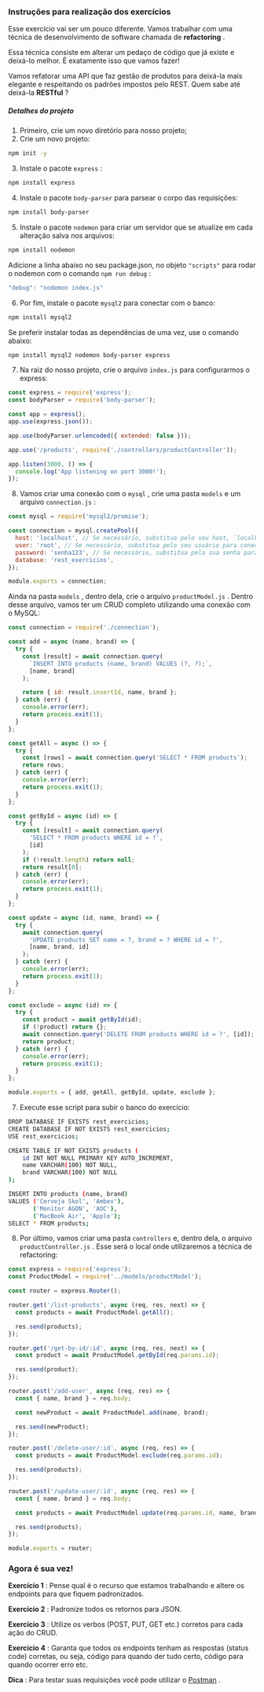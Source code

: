 ### Instruções para realização dos exercícios

Esse exercício vai ser um pouco diferente. Vamos trabalhar com uma técnica de desenvolvimento de software chamada de **refactoring** .

Essa técnica consiste em alterar um pedaço de código que já existe e deixá-lo melhor. É exatamente isso que vamos fazer!

Vamos refatorar uma API que faz gestão de produtos para deixá-la mais elegante e respeitando os padrões impostos pelo REST. Quem sabe até deixá-la **RESTful** ?

##### Detalhes do projeto

1.  Primeiro, crie um novo diretório para nosso projeto;
2.  Crie um novo projeto:

```bash
npm init -y
```

3.  Instale o pacote `express` :

```bash
npm install express
```

4.  Instale o pacote `body-parser` para parsear o corpo das requisições:

```bash
npm install body-parser
```

5.  Instale o pacote `nodemon` para criar um servidor que se atualize em cada alteração salva nos arquivos:

```bash
npm install nodemon
```

Adicione a linha abaixo no seu package.json, no objeto `"scripts"` para rodar o nodemon com o comando `npm run debug` :

```javascript
"debug": "nodemon index.js"
```

6.  Por fim, instale o pacote `mysql2` para conectar com o banco:

```bash
npm install mysql2
```

Se preferir instalar todas as dependências de uma vez, use o comando abaixo:

```bash
npm install mysql2 nodemon body-parser express
```

7.  Na raiz do nosso projeto, crie o arquivo `index.js` para configurarmos o express:

```javascript
const express = require('express');
const bodyParser = require('body-parser');

const app = express();
app.use(express.json());

app.use(bodyParser.urlencoded({ extended: false }));

app.use('/products', require('./controllers/productController'));

app.listen(3000, () => {
  console.log('App listening on port 3000!');
});
```

8.  Vamos criar uma conexão com o `mysql` , crie uma pasta `models` e um arquivo `connection.js` :

```javascript
const mysql = require('mysql2/promise');

const connection = mysql.createPool({
  host: 'localhost', // Se necessário, substitua pelo seu host, `localhost` é o comum
  user: 'root', // Se necessário, substitua pelo seu usuário para conectar ao banco na sua máquina
  password: 'senha123', // Se necessário, substitua pela sua senha para conectar ao banco na sua máquina
  database: 'rest_exercicios',
});

module.exports = connection;
```

Ainda na pasta `models` , dentro dela, crie o arquivo `productModel.js` . Dentro desse arquivo, vamos ter um CRUD completo utilizando uma conexão com o MySQL:

```javascript
const connection = require('./connection');

const add = async (name, brand) => {
  try {
    const [result] = await connection.query(
      `INSERT INTO products (name, brand) VALUES (?, ?);`,
      [name, brand]
    );

    return { id: result.insertId, name, brand };
  } catch (err) {
    console.error(err);
    return process.exit(1);
  }
};

const getAll = async () => {
  try {
    const [rows] = await connection.query('SELECT * FROM products');
    return rows;
  } catch (err) {
    console.error(err);
    return process.exit(1);
  }
};

const getById = async (id) => {
  try {
    const [result] = await connection.query(
      'SELECT * FROM products WHERE id = ?',
      [id]
    );
    if (!result.length) return null;
    return result[0];
  } catch (err) {
    console.error(err);
    return process.exit(1);
  }
};

const update = async (id, name, brand) => {
  try {
    await connection.query(
      'UPDATE products SET name = ?, brand = ? WHERE id = ?',
      [name, brand, id]
    );
  } catch (err) {
    console.error(err);
    return process.exit(1);
  }
};

const exclude = async (id) => {
  try {
    const product = await getById(id);
    if (!product) return {};
    await connection.query('DELETE FROM products WHERE id = ?', [id]);
    return product;
  } catch (err) {
    console.error(err);
    return process.exit(1);
  }
};

module.exports = { add, getAll, getById, update, exclude };
```

7.  Execute esse script para subir o banco do exercício:

```bash
DROP DATABASE IF EXISTS rest_exercicios;
CREATE DATABASE IF NOT EXISTS rest_exercicios;
USE rest_exercicios;

CREATE TABLE IF NOT EXISTS products (
    id INT NOT NULL PRIMARY KEY AUTO_INCREMENT,
    name VARCHAR(100) NOT NULL,
    brand VARCHAR(100) NOT NULL
);

INSERT INTO products (name, brand)
VALUES ('Cerveja Skol', 'Ambev'),
       ('Monitor AGON', 'AOC'),
       ('MacBook Air', 'Apple');
SELECT * FROM products;
```

8.  Por último, vamos criar uma pasta `controllers` e, dentro dela, o arquivo `productController.js` . Esse será o local onde utilizaremos a técnica de refactoring:

```javascript
const express = require('express');
const ProductModel = require('../models/productModel');

const router = express.Router();

router.get('/list-products', async (req, res, next) => {
  const products = await ProductModel.getAll();

  res.send(products);
});

router.get('/get-by-id/:id', async (req, res, next) => {
  const product = await ProductModel.getById(req.params.id);

  res.send(product);
});

router.post('/add-user', async (req, res) => {
  const { name, brand } = req.body;

  const newProduct = await ProductModel.add(name, brand);

  res.send(newProduct);
});

router.post('/delete-user/:id', async (req, res) => {
  const products = await ProductModel.exclude(req.params.id);

  res.send(products);
});

router.post('/update-user/:id', async (req, res) => {
  const { name, brand } = req.body;

  const products = await ProductModel.update(req.params.id, name, brand);

  res.send(products);
});

module.exports = router;
```

### Agora é sua vez!

**Exercício 1** : Pense qual é o recurso que estamos trabalhando e altere os endpoints para que fiquem padronizados.

**Exercício 2** : Padronize todos os retornos para JSON.

**Exercício 3** : Utilize os verbos (POST, PUT, GET etc.) corretos para cada ação do CRUD.

**Exercício 4** : Garanta que todos os endpoints tenham as respostas (status code) corretas, ou seja, código para quando der tudo certo, código para quando ocorrer erro etc.

**Dica** : Para testar suas requisições você pode utilizar o [Postman](https://www.postman.com/) .
